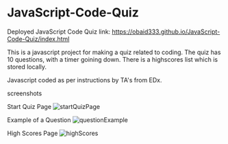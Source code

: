 # JavaScript-Code-Quiz


Deployed JavaScript Code Quiz link: https://obaid333.github.io/JavaScript-Code-Quiz/index.html


This is a javascript project for making a quiz related to coding.
The quiz has 10 questions, with a timer goining down.
There is a highscores list which is stored locally.

Javascript coded as per instructions by TA's from EDx.

screenshots

Start Quiz Page
![startQuizPage](https://github.com/obaid333/JavaScript-Code-Quiz/assets/66852767/d8209ea6-2a69-41ea-b92a-79f51e919b14)

Example of a Question
![questionExample](https://github.com/obaid333/JavaScript-Code-Quiz/assets/66852767/ab164ae7-047d-4a5d-95a1-278cd29dfc42)

High Scores Page
![highScores](https://github.com/obaid333/JavaScript-Code-Quiz/assets/66852767/7a0e57f3-bd40-4a5d-9784-3f78bceaeea5)
